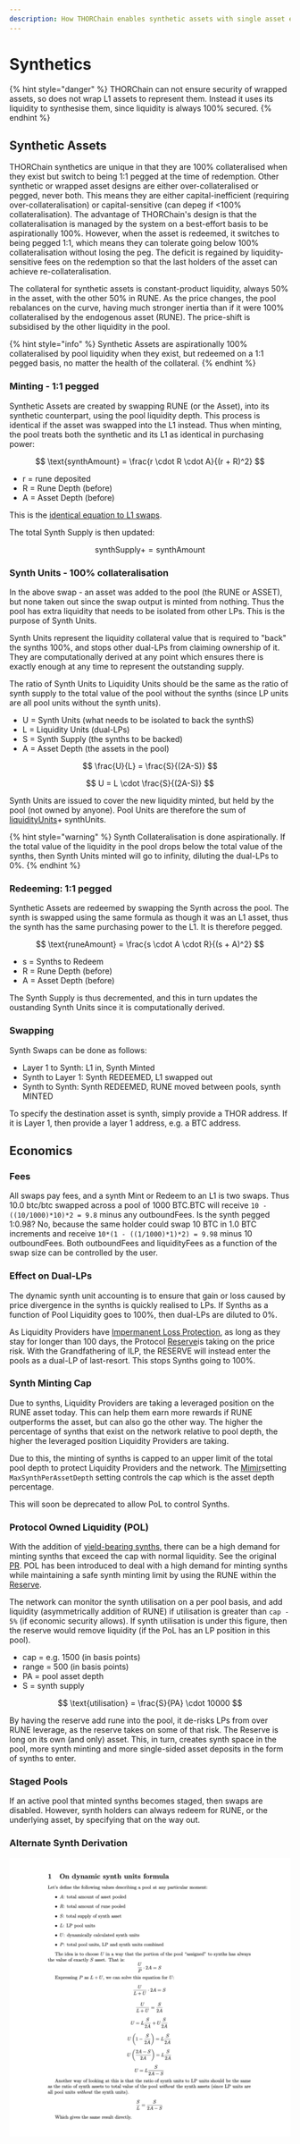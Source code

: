 ```yaml
---
description: How THORChain enables synthetic assets with single asset exposure.
---
```


# Synthetics

{% hint style="danger" %}
THORChain can not ensure security of wrapped assets, so does not wrap L1 assets to represent them. Instead it uses its liquidity to synthesise them, since liquidity is always 100% secured.
{% endhint %}

## Synthetic Assets

THORChain synthetics are unique in that they are 100% collateralised when they exist but switch to being 1:1 pegged at the time of redemption. Other synthetic or wrapped asset designs are either over-collateralised or pegged, never both. This means they are either capital-inefficient (requiring over-collateralisation) or capital-sensitive (can depeg if <100% collateralisation). The advantage of THORChain's design is that the collateralisation is managed by the system on a best-effort basis to be aspirationally 100%. However, when the asset is redeemed, it switches to being pegged 1:1, which means they can tolerate going below 100% collateralisation without losing the peg. The deficit is regained by liquidity-sensitive fees on the redemption so that the last holders of the asset can achieve re-collateralisation.

The collateral for synthetic assets is constant-product liquidity, always 50% in the asset, with the other 50% in RUNE. As the price changes, the pool rebalances on the curve, having much stronger inertia than if it were 100% collateralised by the endogenous asset (RUNE). The price-shift is subsidised by the other liquidity in the pool.

{% hint style="info" %}
Synthetic Assets are aspirationally 100% collateralised by pool liquidity when they exist, but redeemed on a 1:1 pegged basis, no matter the health of the collateral.
{% endhint %}

### Minting - 1:1 pegged

Synthetic Assets are created by swapping RUNE (or the Asset), into its synthetic counterpart, using the pool liquidity depth. This process is identical if the asset was swapped into the L1 instead. Thus when minting, the pool treats both the synthetic and its L1 as identical in purchasing power:

$$
\text{synthAmount} = \frac{r \cdot R \cdot A}{(r + R)^2}
$$

* r = rune deposited
* R = Rune Depth (before)
* A = Asset Depth (before)

This is the [identical equation to L1 swaps](continuous-liquidity-pools.md#slip-based-fee-model-clp).

The total Synth Supply is then updated:

$$
\text{synthSupply} += \text{synthAmount}
$$

### Synth Units - 100% collateralisation

In the above swap - an asset was added to the pool (the RUNE or ASSET), but none taken out since the swap output is minted from nothing. Thus the pool has extra liquidity that needs to be isolated from other LPs. This is the purpose of Synth Units.

Synth Units represent the liquidity collateral value that is required to "back" the synths 100%, and stops other dual-LPs from claiming ownership of it. They are computationally derived at any point which ensures there is exactly enough at any time to represent the outstanding supply.

The ratio of Synth Units to Liquidity Units should be the same as the ratio of synth supply to the total value of the pool without the synths (since LP units are all pool units without the synth units).

* U = Synth Units (what needs to be isolated to back the synthS)
* L = Liquidity Units (dual-LPs)
* S = Synth Supply (the synths to be backed)
* A = Asset Depth (the assets in the pool)

$$
\frac{U}{L} = \frac{S}{(2A-S)}
$$

$$
U = L \cdot \frac{S}{(2A-S)}
$$

Synth Units are issued to cover the new liquidity minted, but held by the pool (not owned by anyone). Pool Units are therefore the sum of [liquidityUnits](continuous-liquidity-pools.md#calculating-pool-ownership)+ synthUnits.

{% hint style="warning" %}
Synth Collateralisation is done aspirationally. If the total value of the liquidity in the pool drops below the total value of the synths, then Synth Units minted will go to infinity, diluting the dual-LPs to 0%.
{% endhint %}

### Redeeming: 1:1 pegged

Synthetic Assets are redeemed by swapping the Synth across the pool. The synth is swapped using the same formula as though it was an L1 asset, thus the synth has the same purchasing power to the L1. It is therefore pegged.

$$
\text{runeAmount} = \frac{s \cdot A \cdot R}{(s + A)^2}
$$

* s = Synths to Redeem
* R = Rune Depth (before)
* A = Asset Depth (before)

The Synth Supply is thus decremented, and this in turn updates the oustanding Synth Units since it is computationally derived.

### Swapping

Synth Swaps can be done as follows:

* Layer 1 to Synth: L1 in, Synth Minted
* Synth to Layer 1: Synth REDEEMED, L1 swapped out
* Synth to Synth: Synth REDEEMED, RUNE moved between pools, synth MINTED

To specify the destination asset is synth, simply provide a THOR address. If it is Layer 1, then provide a layer 1 address, e.g. a BTC address.

## Economics

### Fees

All swaps pay fees, and a synth Mint or Redeem to an L1 is two swaps. Thus 10.0 btc/btc swapped across a pool of 1000 BTC.BTC will receive `10 - ((10/1000)*10)*2 = 9.8` minus any outboundFees. Is the synth pegged 1:0.98? No, because the same holder could swap 10 BTC in 1.0 BTC increments and receive `10*(1 - ((1/1000)*1)*2) = 9.98` minus 10 outboundFees. Both outboundFees and liquidityFees as a function of the swap size can be controlled by the user.

### Effect on Dual-LPs

The dynamic synth unit accounting is to ensure that gain or loss caused by price divergence in the synths is quickly realised to LPs. If Synths as a function of Pool Liquidity goes to 100%, then dual-LPs are diluted to 0%.

As Liquidity Providers have [Impermanent Loss Protection](continuous-liquidity-pools.md#impermanent-loss-protection), as long as they stay for longer than 100 days, the Protocol [Reserve](../how-it-works/emission-schedule.md#reserve)is taking on the price risk. With the Grandfathering of ILP, the RESERVE will instead enter the pools as a dual-LP of last-resort. This stops Synths going to 100%.

### Synth Minting Cap

Due to synths, Liquidity Providers are taking a leveraged position on the RUNE asset today. This can help them earn more rewards if RUNE outperforms the asset, but can also go the other way. The higher the percentage of synths that exist on the network relative to pool depth, the higher the leveraged position Liquidity Providers are taking.

Due to this, the minting of synths is capped to an upper limit of the total pool depth to protect Liquidity Providers and the network. The [Mimir](../how-it-works/constants-and-mimir.md)setting `MaxSynthPerAssetDepth` setting controls the cap which is the asset depth percentage.

This will soon be deprecated to allow PoL to control Synths.

### Protocol Owned Liquidity (POL)

With the addition of [yield-bearing synths,](savings.md) there can be a high demand for minting synths that exceed the cap with normal liquidity. See the original [PR](https://gitlab.com/thorchain/thornode/-/issues/1342). POL has been introduced to deal with a high demand for minting synths while maintaining a safe synth minting limit by using the RUNE within the [Reserve](../how-it-works/emission-schedule.md#reserve).

The network can monitor the synth utilisation on a per pool basis, and add liquidity (asymmetrically addition of RUNE) if utilisation is greater than `cap - 5%` (if economic security allows). If synth utilisation is under this figure, then the reserve would remove liquidity (if the PoL has an LP position in this pool).

* cap = e.g. 1500 (in basis points)
* range = 500 (in basis points)
* PA = pool asset depth
* S = synth supply

$$
\text{utilisation} = \frac{S}{PA} \cdot 10000
$$

By having the reserve add rune into the pool, it de-risks LPs from over RUNE leverage, as the reserve takes on some of that risk. The Reserve is long on its own (and only) asset. This, in turn, creates synth space in the pool, more synth minting and more single-sided asset deposits in the form of synths to enter.

### Staged Pools

If an active pool that minted synths becomes staged, then swaps are disabled. However, synth holders can always redeem for RUNE, or the underlying asset, by specifying that on the way out.

### Alternate Synth Derivation

![](<../.gitbook/assets/image (41) (3).png>)
